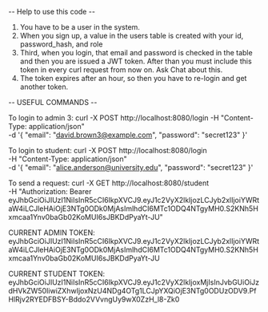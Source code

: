 -- Help to use this code --

1. You have to be a user in the system.
2. When you sign up, a value in the users table is created with your id, password_hash, and role
3. Third, when you login, that email and password is checked in the table and then you are issued a JWT token. After than you must include this token in every curl request from now on. Ask Chat about this.
4. The token expires after an hour, so then you have to re-login and get another token.

-- USEFUL COMMANDS --

To login to admin 3:
curl -X POST http://localhost:8080/login -H "Content-Type: application/json" \
  -d '{
    "email": "david.brown3@example.com",
    "password": "secret123"
  }'

To login to student:
curl -X POST http://localhost:8080/login \
  -H "Content-Type: application/json" \
  -d '{
    "email": "alice.anderson@university.edu",
    "password": "secret123"
  }'

To send a request:
curl -X GET http://localhost:8080/student \
  -H "Authorization: Bearer eyJhbGciOiJIUzI1NiIsInR5cCI6IkpXVCJ9.eyJ1c2VyX2lkIjozLCJyb2xlIjoiYWRtaW4iLCJleHAiOjE3NTg0ODk0MjAsImlhdCI6MTc1ODQ4NTgyMH0.S2KNh5Hxmcaa1Ynv0baGb02KoMUI6sJBKDdPyaYt-JU"

CURRENT ADMIN TOKEN: eyJhbGciOiJIUzI1NiIsInR5cCI6IkpXVCJ9.eyJ1c2VyX2lkIjozLCJyb2xlIjoiYWRtaW4iLCJleHAiOjE3NTg0ODk0MjAsImlhdCI6MTc1ODQ4NTgyMH0.S2KNh5Hxmcaa1Ynv0baGb02KoMUI6sJBKDdPyaYt-JU

CURRENT STUDENT TOKEN: eyJhbGciOiJIUzI1NiIsInR5cCI6IkpXVCJ9.eyJ1c2VyX2lkIjoxMjIsInJvbGUiOiJzdHVkZW50IiwiZXhwIjoxNzU4NDg4OTg1LCJpYXQiOjE3NTg0ODUzODV9.PfHlRjv2RYEDFBSY-Bddo2VVvngUy9wX0ZzH_l8-Zk0